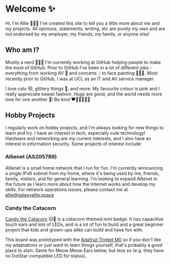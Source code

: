 # Welcome ✨

Hi, I'm Allie 🧜🏻‍♀️ I've created this site to tell you a little more about me and my projects. All opinions, statements, writing, etc are purely my own and are not endorsed by my employer, my friends, my family, or anyone else!

## Who am I?

Mostly a nerd 👩🏼‍💻 I'm currently working at GitHub helping people to make the most of GitHub. Prior to GitHub I've been in a lot of different jobs - everything from working AV 🎤 and concerts 🎶 to face painting 👩🏼‍🎨. Most recently prior to GitHub, I was at UCL as an IT and AV service manager. 

I love cats 😻, glittery things 💖, and more. My favourite colour is pink and I really appreciate kawaii fashion. Hugs are good, and the world needs more love for one another 🫶! Be kind ❤️🧡💛💚💙💜

## Hobby Projects

I regularly work on hobby projects, and I'm always looking for new things to learn and try. I have an interest in tech, especially cute technology! Hardware and networking are my current interests, and I also have an interest in information security. Some projects of interest include:

### Allienet (AS205789)

Allienet is a small home network that I run for fun. I'm currently announcing a single IPv6 subnet from my home, where it's being used by me, friends, family, visitors, and for general learning. I'm looking to expand Allienet in the future as I learn more about how the Internet works and develop my skills. For network operations issues, please contact me at allie@galaxyallie.space

### Candy the Catacorn

[Candy the Catacorn](https://galaxyallie.space/Candy-the-Catacorn/) 🐱🦄 is a catacorn-themed mini badge. It has capacitive touch ears and lots of LEDs, and is a lot of fun to build and a great beginner project that kids and grown-ups alike can build and have fun with.

This board was prototyped with the [Adafruit Trinket M0](https://www.adafruit.com/product/3500) so if you don't like my adaptations or just want to learn things yourself, that's probably a good place to start. Same for Meow Meow Ears below, but less so (e.g. they have no DotStar-compatible LED for status).
